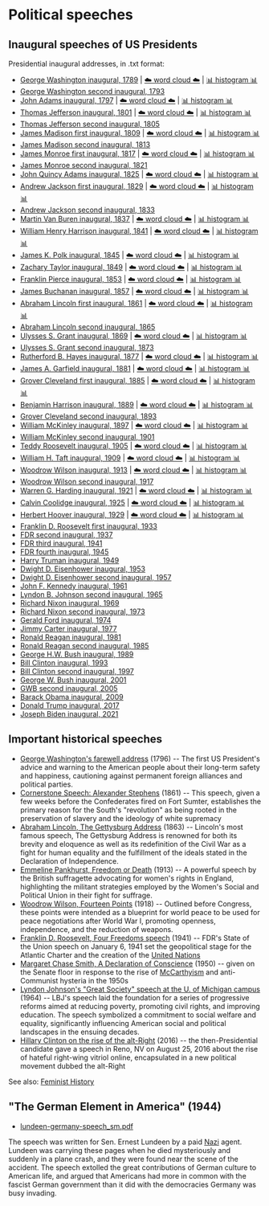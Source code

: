 # Political speeches

## Inaugural speeches of US Presidents

Presidential inaugural addresses, in .txt format:

* [George Washington inaugural, 1789](https://github.com/doctorparadox/historical-texts/blob/master/speeches/george_washington_inaugural.txt) | [☁️ word cloud ☁️](https://github.com/doctorparadox/historical-texts/blob/master/speeches/word-clouds/george_washington_inaugural_wordcloud.png) | [📊 histogram 📊](https://github.com/doctorparadox/historical-texts/blob/master/speeches/histograms/george_washington_inaugural_histogram_25.png)
* [George Washington second inaugural, 1793](https://github.com/doctorparadox/historical-texts/blob/master/speeches/george_washington_2nd_inaugural.txt)
* [John Adams inaugural, 1797](https://github.com/doctorparadox/historical-texts/blob/master/speeches/john_adams_inaugural.txt) | [☁️ word cloud ☁️](https://github.com/doctorparadox/historical-texts/blob/master/speeches/word-clouds/john_adams_inaugural_word_cloud.png) | [📊 histogram 📊](https://github.com/doctorparadox/historical-texts/blob/master/speeches/histograms/john_adams_inaugural_histogram.png)
* [Thomas Jefferson inaugural, 1801](https://github.com/doctorparadox/historical-texts/blob/master/speeches/thomas_jefferson_inaugural.txt) | [☁️ word cloud ☁️](https://github.com/doctorparadox/historical-texts/blob/master/speeches/word-clouds/thomas_jefferson_inaugural_word_cloud.png) | [📊 histogram 📊](https://github.com/doctorparadox/historical-texts/blob/master/speeches/histograms/thomas_jefferson_inaugural_histogram.png)
* [Thomas Jefferson second inaugural, 1805](https://github.com/doctorparadox/historical-texts/blob/master/speeches/thomas_jefferson_2nd_inaugural.txt)
* [James Madison first inaugural, 1809](https://github.com/doctorparadox/historical-texts/blob/master/speeches/james_madison_1st_inaugural.txt) | [☁️ word cloud ☁️](https://github.com/doctorparadox/historical-texts/blob/master/speeches/word-clouds/james_madison_inaugural_word_cloud.png) | [📊 histogram 📊](https://github.com/doctorparadox/historical-texts/blob/master/speeches/histograms/james_madison_inaugural_histogram.png)
* [James Madison second inaugural, 1813](https://github.com/doctorparadox/historical-texts/blob/master/speeches/james_madison_2nd_inaugural.txt)
* [James Monroe first inaugural, 1817](https://github.com/doctorparadox/historical-texts/blob/master/speeches/james_monroe_1st_inaugural.txt) | [☁️ word cloud ☁️](https://github.com/doctorparadox/historical-texts/blob/master/speeches/word-clouds/james_monroe_inaugural_word_cloud.png) | [📊 histogram 📊](https://github.com/doctorparadox/historical-texts/blob/master/speeches/histograms/james_monroe_inaugural_histogram.png)
* [James Monroe second inaugural, 1821](https://github.com/doctorparadox/historical-texts/blob/master/speeches/james_monroe_2nd_inaugural.txt)
* [John Quincy Adams inaugural, 1825](https://github.com/doctorparadox/historical-texts/blob/master/speeches/john_quincy_adams_inaugural.txt) | [☁️ word cloud ☁️](https://github.com/doctorparadox/historical-texts/blob/master/speeches/word-clouds/john_quincy_adams_inaugural_word_cloud.png) | [📊 histogram 📊](https://github.com/doctorparadox/historical-texts/blob/master/speeches/histograms/john_quincy_adams_inaugural_histogram.png)
* [Andrew Jackson first inaugural, 1829](https://github.com/doctorparadox/historical-texts/blob/master/speeches/andrew_jackson_1st_inaugural.txt) | [☁️ word cloud ☁️](https://github.com/doctorparadox/historical-texts/blob/master/speeches/word-clouds/andrew_jackson_inaugural_word_cloud.png) | [📊 histogram 📊](https://github.com/doctorparadox/historical-texts/blob/master/speeches/histograms/andrew_jackson_inaugural_histogram.png)
* [Andrew Jackson second inaugural, 1833](https://github.com/doctorparadox/historical-texts/blob/master/speeches/andrew_jackson_2nd_inaugural.txt)
* [Martin Van Buren inaugural, 1837](https://github.com/doctorparadox/historical-texts/blob/master/speeches/martin_van_buren_inaugural.txt) | [☁️ word cloud ☁️](https://github.com/doctorparadox/historical-texts/blob/master/speeches/word-clouds/martin_van_buren_inaugural_word_cloud.png) | [📊 histogram 📊](https://github.com/doctorparadox/historical-texts/blob/master/speeches/histograms/martin_van_buren_inaugural_histogram.png)
* [William Henry Harrison inaugural, 1841](https://github.com/doctorparadox/historical-texts/blob/master/speeches/william_henry_harrison_inaugural.txt) | [☁️ word cloud ☁️](https://github.com/doctorparadox/historical-texts/blob/master/speeches/word-clouds/william_henry_harrison_inaugural_word_cloud.png) | [📊 histogram 📊](https://github.com/doctorparadox/historical-texts/blob/master/speeches/histograms/william_henry_harrison_inaugural_histogram.png)
* [James K. Polk inaugural, 1845](https://github.com/doctorparadox/historical-texts/blob/master/speeches/james_k_polk_inauguration.txt) | [☁️ word cloud ☁️](https://github.com/doctorparadox/historical-texts/blob/master/speeches/word-clouds/james_k_polk_inaugural_word_cloud.png) | [📊 histogram 📊](https://github.com/doctorparadox/historical-texts/blob/master/speeches/histograms/james_k_polk_inaugural_address_histogram.png)
* [Zachary Taylor inaugural, 1849](https://github.com/doctorparadox/historical-texts/blob/master/speeches/zachary_taylor_inaugural.txt) | [☁️ word cloud ☁️](https://github.com/doctorparadox/historical-texts/blob/master/speeches/word-clouds/zachary_taylor_inaugural_word_cloud.png) | [📊 histogram 📊](https://github.com/doctorparadox/historical-texts/blob/master/speeches/histograms/zachary_taylor_inaugural_histogram.png)
* [Franklin Pierce inaugural, 1853](https://github.com/doctorparadox/historical-texts/blob/master/speeches/franklin_pierce_inaugural.txt) | [☁️ word cloud ☁️](https://github.com/doctorparadox/historical-texts/blob/master/speeches/word-clouds/franklin_pierce_inaugural_word_cloud.png) | [📊 histogram 📊](https://github.com/doctorparadox/historical-texts/blob/master/speeches/histograms/franklin_pierce_inaugural_histogram.png)
* [James Buchanan inaugural, 1857](https://github.com/doctorparadox/historical-texts/blob/master/speeches/james_buchanan_inaugural.txt) | [☁️ word cloud ☁️](https://github.com/doctorparadox/historical-texts/blob/master/speeches/word-clouds/james_buchanan_inaugural_word_cloud.png) | [📊 histogram 📊](https://github.com/doctorparadox/historical-texts/blob/master/speeches/histograms/james_buchanan_inaugural_histogram.png)
* [Abraham Lincoln first inaugural, 1861](https://github.com/doctorparadox/historical-texts/blob/master/speeches/abraham_lincoln_inaugural.txt) | [☁️ word cloud ☁️](https://github.com/doctorparadox/historical-texts/blob/master/speeches/word-clouds/abraham_lincoln_inaugural_word_cloud.png) | [📊 histogram 📊](https://github.com/doctorparadox/historical-texts/blob/master/speeches/histograms/abraham_lincoln_inaugural_histogram.png)
* [Abraham Lincoln second inaugural, 1865](https://github.com/doctorparadox/historical-texts/blob/master/speeches/abraham_lincoln_2nd_inaugural.txt)
* [Ulysses S. Grant inaugural, 1869](https://github.com/doctorparadox/historical-texts/blob/master/speeches/ulysses_s_grant_inaugural.txt) | [☁️ word cloud ☁️](https://github.com/doctorparadox/historical-texts/blob/master/speeches/word-clouds/ulysses_s_grant_inaugural_word_cloud.png) | [📊 histogram 📊](https://github.com/doctorparadox/historical-texts/blob/master/speeches/histograms/ulysses_s_grant_inaugural_histogram.png)
* [Ulysses S. Grant second inaugural, 1873](https://github.com/doctorparadox/historical-texts/blob/master/speeches/ulysses_s_grant_2nd_inaugural.txt)
* [Rutherford B. Hayes inaugural, 1877](https://github.com/doctorparadox/historical-texts/blob/master/speeches/rutherford_b_hayes_inaugural.txt) | [☁️ word cloud ☁️](https://github.com/doctorparadox/historical-texts/blob/master/speeches/word-clouds/rutherford_b_hayes_inaugural_word_cloud.png) | [📊 histogram 📊](https://github.com/doctorparadox/historical-texts/blob/master/speeches/histograms/rutherford_b_hayes_inaugural_histogram.png)
* [James A. Garfield inaugural, 1881](https://github.com/doctorparadox/historical-texts/blob/master/speeches/james_a_garfield_inaugural.txt) | [☁️ word cloud ☁️](https://github.com/doctorparadox/historical-texts/blob/master/speeches/word-clouds/james_a_garfield_inaugural_word_cloud.png) | [📊 histogram 📊](https://github.com/doctorparadox/historical-texts/blob/master/speeches/histograms/james_a_garfield_inaugural_histogram.png)
* [Grover Cleveland first inaugural, 1885](https://github.com/doctorparadox/historical-texts/blob/master/speeches/grover_cleveland_inaugural_1.txt) | [☁️ word cloud ☁️](https://github.com/doctorparadox/historical-texts/blob/master/speeches/word-clouds/grover_cleveland_inaugural_word_cloud.png) | [📊 histogram 📊](https://github.com/doctorparadox/historical-texts/blob/master/speeches/histograms/grover_cleveland_inaugural_histogram.png)
* [Benjamin Harrison inaugural, 1889](https://github.com/doctorparadox/historical-texts/blob/master/speeches/benjamin_harrison_inaugural.txt) | [☁️ word cloud ☁️](https://github.com/doctorparadox/historical-texts/blob/master/speeches/word-clouds/benjamin_harrison_inaugural_address_word_cloud.png) | [📊 histogram 📊](https://github.com/doctorparadox/historical-texts/blob/master/speeches/histograms/benjamin_harrison_inaugural_address_histogram.png)
* [Grover Cleveland second inaugural, 1893](https://github.com/doctorparadox/historical-texts/blob/master/speeches/grover_cleveland_inaugural_2.txt)
* [William McKinley inaugural, 1897](https://github.com/doctorparadox/historical-texts/blob/master/speeches/william_mckinley_inaugural.txt) | [☁️ word cloud ☁️](https://github.com/doctorparadox/historical-texts/blob/master/speeches/word-clouds/william_mckinley_inaugural_address_word_cloud.png) | [📊 histogram 📊](https://github.com/doctorparadox/historical-texts/blob/master/speeches/histograms/william_mckinley_inaugural_address_histogram.png)
* [William McKinley second inaugural, 1901](https://github.com/doctorparadox/historical-texts/blob/master/speeches/william_mckinley_2nd_inaugural.txt)
* [Teddy Roosevelt inaugural, 1905](https://github.com/doctorparadox/historical-texts/blob/master/speeches/teddy_roosevelt_inaugural.txt) | [☁️ word cloud ☁️](https://github.com/doctorparadox/historical-texts/blob/master/speeches/word-clouds/teddy_roosevelt_inaugural_speech_word_cloud.png) | [📊 histogram 📊](https://github.com/doctorparadox/historical-texts/blob/master/speeches/histograms/teddy_roosevelt_inaugural_histogram.png)
* [William H. Taft inaugural, 1909](https://github.com/doctorparadox/historical-texts/blob/master/speeches/william_h_taft_inaugural.txt) | [☁️ word cloud ☁️](https://github.com/doctorparadox/historical-texts/blob/master/speeches/word-clouds/william_h_taft_inaugural_word_cloud.png) | [📊 histogram 📊](https://github.com/doctorparadox/historical-texts/blob/master/speeches/histograms/william_h_taft_inaugural_histogram.png)
* [Woodrow Wilson inaugural, 1913](https://github.com/doctorparadox/historical-texts/blob/master/speeches/woodrow_wilson_inaugural.txt) | [☁️ word cloud ☁️](https://github.com/doctorparadox/historical-texts/blob/master/speeches/word-clouds/woodrow_wilson_inaugural_word_cloud.png) | [📊 histogram 📊](https://github.com/doctorparadox/historical-texts/blob/master/speeches/histograms/woodrow_wilson_inaugural_histogram.png)
* [Woodrow Wilson second inaugural, 1917](https://github.com/doctorparadox/historical-texts/blob/master/speeches/woodrow_wilson_2nd_inaugural.txt)
* [Warren G. Harding inaugural, 1921](https://github.com/doctorparadox/historical-texts/blob/master/speeches/warren_g_harding_inaugural.txt) | [☁️ word cloud ☁️](https://github.com/doctorparadox/historical-texts/blob/master/speeches/word-clouds/warren_g_harding_inaugural_word_cloud.png) | [📊 histogram 📊](https://github.com/doctorparadox/historical-texts/blob/master/speeches/histograms/warren_g_harding_inaugural_histogram.png)
* [Calvin Coolidge inaugural, 1925](https://github.com/doctorparadox/historical-texts/blob/master/speeches/calvin_coolidge_inaugural.txt) | [☁️ word cloud ☁️](https://github.com/doctorparadox/historical-texts/blob/master/speeches/word-clouds/calvin_coolidge_inaugural_address_word_cloud.png) | [📊 histogram 📊](https://github.com/doctorparadox/historical-texts/blob/master/speeches/histograms/calvin_coolidge_inaugural_histogram.png)
* [Herbert Hoover inaugural, 1929](https://github.com/doctorparadox/historical-texts/blob/master/speeches/herbert_hoover_inaugural.txt) | [☁️ word cloud ☁️](https://github.com/doctorparadox/historical-texts/blob/master/speeches/word-clouds/herbert_hoover_inaugural_address_word_cloud.png) | [📊 histogram 📊](https://github.com/doctorparadox/historical-texts/blob/master/speeches/histograms/herbert_hoover_inaugural_histogram.png)
* [Franklin D. Roosevelt first inaugural, 1933](https://github.com/doctorparadox/historical-texts/blob/master/speeches/FDR_inaugural.txt)
* [FDR second inaugural, 1937](https://github.com/doctorparadox/historical-texts/blob/master/speeches/FDR_2nd_inaugural.txt)
* [FDR third inaugural, 1941](https://github.com/doctorparadox/historical-texts/blob/master/speeches/FDR_3rd_inaugural.txt)
* [FDR fourth inaugural, 1945](https://github.com/doctorparadox/historical-texts/blob/master/speeches/FDR_4th_inaugural.txt)
* [Harry Truman inaugural, 1949](https://github.com/doctorparadox/historical-texts/blob/master/speeches/harry_truman_inaugural.txt)
* [Dwight D. Eisenhower inaugural, 1953](https://github.com/doctorparadox/historical-texts/blob/master/speeches/eisenhower_inaugural.txt)
* [Dwight D. Eisenhower second inaugural, 1957](https://github.com/doctorparadox/historical-texts/blob/master/speeches/eisenhower_2nd_inaugural.txt)
* [John F. Kennedy inaugural, 1961](https://github.com/doctorparadox/historical-texts/blob/master/speeches/JFK_inaugural.txt)
* [Lyndon B. Johnson second inaugural, 1965](https://github.com/doctorparadox/historical-texts/blob/master/speeches/lyndon_johnson_inaugural.txt)
* [Richard Nixon inaugural, 1969](https://github.com/doctorparadox/historical-texts/blob/master/speeches/richard_nixon_inaugural.txt)
* [Richard Nixon second inaugural, 1973](https://github.com/doctorparadox/historical-texts/blob/master/speeches/richard_nixon_2nd_inaugural.txt)
* [Gerald Ford inaugural, 1974](https://github.com/doctorparadox/historical-texts/blob/master/speeches/Gerald_Ford_inaugural.txt)
* [Jimmy Carter inaugural, 1977](https://github.com/doctorparadox/historical-texts/blob/master/speeches/jimmy_carter_inaugural.txt)
* [Ronald Reagan inaugural, 1981](https://github.com/doctorparadox/historical-texts/blob/master/speeches/Reagan_inaugural.txt)
* [Ronald Reagan second inaugural, 1985](https://github.com/doctorparadox/historical-texts/blob/master/speeches/reagan_2nd_inaugural.txt)
* [George H.W. Bush inaugural, 1989](https://github.com/doctorparadox/historical-texts/blob/master/speeches/george_hw_bush_inaugural.txt)
* [Bill Clinton inaugural, 1993](https://github.com/doctorparadox/historical-texts/blob/master/speeches/Clinton_inaugural.txt)
* [Bill Clinton second inaugural, 1997](https://github.com/doctorparadox/historical-texts/blob/master/speeches/bill_clinton_2nd_inaugural.txt)
* [George W. Bush inaugural, 2001](https://github.com/doctorparadox/historical-texts/blob/master/speeches/GWB_inaugural.txt)
* [GWB second inaugural, 2005](https://github.com/doctorparadox/historical-texts/blob/master/speeches/GWB_2nd_inaugural.txt)
* [Barack Obama inaugural, 2009](https://github.com/doctorparadox/historical-texts/blob/master/speeches/Obama_inaugural.txt)
* [Donald Trump inaugural, 2017](https://github.com/doctorparadox/historical-texts/blob/master/speeches/Trump_inaugural.txt)
* [Joseph Biden inaugural, 2021](https://github.com/doctorparadox/historical-texts/blob/master/speeches/Biden_inaugural.txt)

## Important historical speeches

* [George Washington's farewell address](https://github.com/doctorparadox/historical-texts/blob/master/speeches/george_washington_farewell_address.txt) (1796) -- The first US President's advice and warning to the American people about their long-term safety and happiness, cautioning against permanent foreign alliances and political parties.
* [Cornerstone Speech: Alexander Stephens](https://github.com/doctorparadox/historical-texts/blob/master/speeches/cornerstone-speech.txt) (1861) -- This speech, given a few weeks before the Confederates fired on Fort Sumter, establishes the primary reason for the South's "revolution" as being rooted in the preservation of slavery and the ideology of white supremacy
* [Abraham Lincoln, The Gettysburg Address](https://github.com/doctorparadox/historical-texts/blob/master/speeches/lincoln-gettysburg-address.txt) (1863) -- Lincoln's most famous speech, The Gettysburg Address is renowned for both its brevity and eloquence as well as its redefinition of the Civil War as a fight for human equality and the fulfillment of the ideals stated in the Declaration of Independence.
* [Emmeline Pankhurst, Freedom or Death](https://github.com/doctorparadox/historical-texts/blob/master/speeches/emmeline_pankhurst_freedom_or_death.txt) (1913) -- A powerful speech by the British suffragette advocating for women's rights in England, highlighting the militant strategies employed by the Women's Social and Political Union in their fight for suffrage.
* [Woodrow Wilson, Fourteen Points](https://github.com/doctorparadox/historical-texts/blob/master/speeches/woodrow_wilson_fourteen_points.txt) (1918) -- Outlined before Congress, these points were intended as a blueprint for world peace to be used for peace negotiations after World War I, promoting openness, independence, and the reduction of weapons.
* [Franklin D. Roosevelt, Four Freedoms speech](https://github.com/doctorparadox/historical-texts/blob/master/speeches/FDR_4_Freedoms_1941.txt) (1941) -- FDR's State of the Union speech on January 6, 1941 set the geopolitical stage for the Atlantic Charter and the creation of the [United Nations](https://foundations.doctorparadox.net/Companies+and+Orgs/United+Nations)
* [Margaret Chase Smith, A Declaration of Conscience](https://github.com/doctorparadox/historical-texts/blob/master/speeches/Margaret-Chase-Smith-Declaration-of-Conscience.pdf) (1950) -- given on the Senate floor in response to the rise of [McCarthyism](https://foundations.doctorparadox.net/People/Joe+McCarthy) and anti-Communist hysteria in the 1950s
* [Lyndon Johnson's "Great Society" speech at the U. of Michigan campus](https://github.com/doctorparadox/historical-texts/blob/master/speeches/LBJ_Great_Society.txt) (1964) -- LBJ's speech laid the foundation for a series of progressive reforms aimed at reducing poverty, promoting civil rights, and improving education. The speech symbolized a commitment to social welfare and equality, significantly influencing American social and political landscapes in the ensuing decades.
* [Hillary Clinton on the rise of the alt-Right](https://github.com/doctorparadox/historical-texts/blob/master/speeches/Hillary_Clinton_alt_right.md) (2016) -- the then-Presidential candidate gave a speech in Reno, NV on August 25, 2016 about the rise of hateful right-wing vitriol online, encapsulated in a new political movement dubbed the alt-Right

See also: [Feminist History](https://github.com/doctorparadox/historical-texts/tree/master/feminist-history)  

## "The German Element in America" (1944)

* [lundeen-germany-speech_sm.pdf](https://github.com/doctorparadox/historical-texts/blob/master/speeches/lundeen-germany-speech_sm.pdf)

The speech was written for Sen. Ernest Lundeen by a paid [Nazi](https://foundations.doctorparadox.net/Companies+and+Orgs/Nazis) agent. Lundeen was carrying these pages when he died mysteriously and suddenly in a plane crash,
and they were found near the scene of the accident. The speech extolled the great contributions of German culture to American life, 
and argued that Americans had more in common with the fascist German government than it did with the democracies Germany was busy invading.

